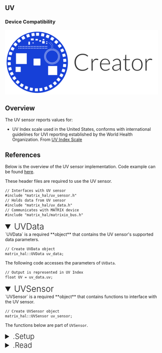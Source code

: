 <h2 style="padding-top:0">UV</h2>

### Device Compatibility
<img class="creator-compatibility-icon" src="../../img/creator-icon.svg">

## Overview

The UV sensor reports values for:

* UV Index scale used in the United States, conforms with international guidelines for UVI reporting established by the World Health Organization.  From <a href="https://www.epa.gov/sunsafety/uv-index-scale-0" target="_blank">UV Index Scale</a>

## References

Below is the overview of the UV sensor implementation. Code example can be found [here](/matrix-hal/examples/uv).

These header files are required to use the UV sensor.

```language-cpp
// Interfaces with UV sensor
#include "matrix_hal/uv_sensor.h"
// Holds data from UV sensor
#include "matrix_hal/uv_data.h"
// Communicates with MATRIX device
#include "matrix_hal/matrixio_bus.h"
```

<details open>
<summary style="font-size: 1.75rem; font-weight: 300;">UVData</summary>
`UVData` is a required **object** that contains the UV sensor's supported data parameters.

```language-cpp
// Create UVData object
matrix_hal::UVData uv_data;
```

The following code accesses the parameters of `UVData`.

```language-cpp
// Output is represented in UV Index
float UV = uv_data.uv;
```
</details>

<details open>
<summary style="font-size: 1.75rem; font-weight: 300;">UVSensor</summary>
`UVSensor` is a required **object** that contains functions to interface with the UV sensor.

```language-cpp
// Create UVSensor object
matrix_hal::UVSensor uv_sensor;
```
The functions below are part of `UVSensor`.

<details>
<summary style="font-size: 1.5rem; font-weight: 300;">.Setup</summary>
`Setup` is a **function** that takes a `MatrixIOBus` object as a parameter and sets that object as the bus to use for communicating with MATRIX device.

```language-cpp
// Function declaration in header file
void Setup(MatrixIOBus *bus);
```

```language-cpp
// Set uv_sensor to use MatrixIOBus bus
uv_sensor.Setup(&bus);
```
</details>

<details>
<summary style="font-size: 1.5rem; font-weight: 300;">.Read</summary>
`Read` is a **function** that takes a `UVData` object as a parameter and writes the current humidity sensor data into the `UVData` object.

```language-cpp
// Function declaration in header file
bool Read(UVData *data);
```

```language-cpp
// Overwrites uv_data with new data from UV sensor
uv_sensor.Read(&uv_data);
```
</details>
</details>